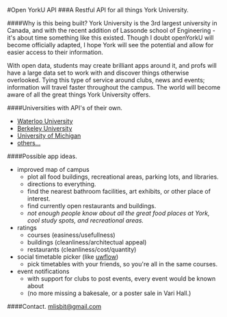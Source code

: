 
#Open YorkU API
###A Restful API for all things York University.

####Why is this being built?
York University is the 3rd largest university in Canada, and with the recent addition of Lassonde school of Engineering - it's about time something like this existed. Though I doubt openYorkU will become officially adapted, I hope York will see the potential and allow for easier access to their information.

With open data, students may create brilliant apps around it, and profs will have a large data set to work with and discover things otherwise overlooked. Tying this type of service around clubs, news and events; information will travel faster throughout the campus. The world will become aware of all the great things York University offers.

####Universities with API's of their own.
  * [Waterloo University](https://github.com/uWaterloo/api-documentation)
  * [Berkeley University](https://developer.berkeley.edu/)
  * [University of Michigan](http://developer.it.umich.edu/)
  * [others...](http://blog.mashape.com/list-of-15-university-apis/)
  
####Possible app ideas.
  * improved map of campus 
    * plot all food buildings, recreational areas, parking lots, and libraries.
    * directions to everything.
    * find the nearest bathroom facilities, art exhibits, or other place of interest.
    * find currently open restaurants and buildings. 
    * *not enough people know about all the great food places at York, cool study spots, and recreational areas.*
  * ratings 
    * courses (easiness/usefullness)
    * buildings (cleanliness/architectual appeal)
    * restaurants (cleanliness/cost/quantity)
  * social timetable picker (like [uwflow](https://uwflow.com/))
    * pick timetables with your friends, so you're all in the same courses. 
  * event notifications
    * with support for clubs to post events, every event would be known about 
    * (no more missing a bakesale, or a poster sale in Vari Hall.)

####Contact.
[mlisbit@gmail.com](mailto://mlisbit@gmail.com)

